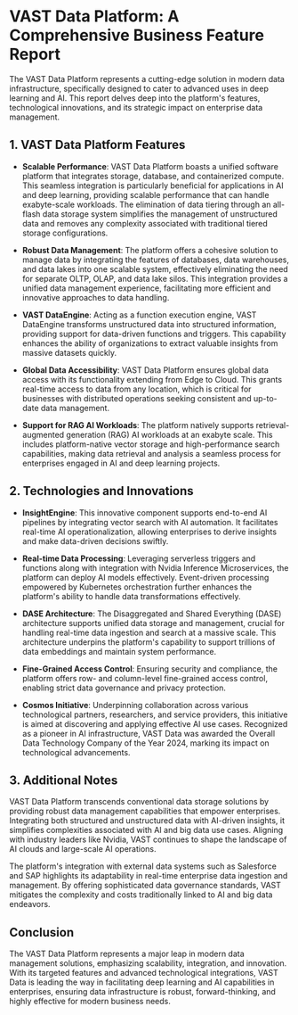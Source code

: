 # VAST Data Platform: A Comprehensive Business Feature Report

The VAST Data Platform represents a cutting-edge solution in modern data infrastructure, specifically designed to cater to advanced uses in deep learning and AI. This report delves deep into the platform's features, technological innovations, and its strategic impact on enterprise data management.

## 1. VAST Data Platform Features

- **Scalable Performance**: VAST Data Platform boasts a unified software platform that integrates storage, database, and containerized compute. This seamless integration is particularly beneficial for applications in AI and deep learning, providing scalable performance that can handle exabyte-scale workloads. The elimination of data tiering through an all-flash data storage system simplifies the management of unstructured data and removes any complexity associated with traditional tiered storage configurations.

- **Robust Data Management**: The platform offers a cohesive solution to manage data by integrating the features of databases, data warehouses, and data lakes into one scalable system, effectively eliminating the need for separate OLTP, OLAP, and data lake silos. This integration provides a unified data management experience, facilitating more efficient and innovative approaches to data handling.

- **VAST DataEngine**: Acting as a function execution engine, VAST DataEngine transforms unstructured data into structured information, providing support for data-driven functions and triggers. This capability enhances the ability of organizations to extract valuable insights from massive datasets quickly.

- **Global Data Accessibility**: VAST Data Platform ensures global data access with its functionality extending from Edge to Cloud. This grants real-time access to data from any location, which is critical for businesses with distributed operations seeking consistent and up-to-date data management.

- **Support for RAG AI Workloads**: The platform natively supports retrieval-augmented generation (RAG) AI workloads at an exabyte scale. This includes platform-native vector storage and high-performance search capabilities, making data retrieval and analysis a seamless process for enterprises engaged in AI and deep learning projects.

## 2. Technologies and Innovations

- **InsightEngine**: This innovative component supports end-to-end AI pipelines by integrating vector search with AI automation. It facilitates real-time AI operationalization, allowing enterprises to derive insights and make data-driven decisions swiftly.

- **Real-time Data Processing**: Leveraging serverless triggers and functions along with integration with Nvidia Inference Microservices, the platform can deploy AI models effectively. Event-driven processing empowered by Kubernetes orchestration further enhances the platform's ability to handle data transformations effectively.

- **DASE Architecture**: The Disaggregated and Shared Everything (DASE) architecture supports unified data storage and management, crucial for handling real-time data ingestion and search at a massive scale. This architecture underpins the platform's capability to support trillions of data embeddings and maintain system performance.

- **Fine-Grained Access Control**: Ensuring security and compliance, the platform offers row- and column-level fine-grained access control, enabling strict data governance and privacy protection.

- **Cosmos Initiative**: Underpinning collaboration across various technological partners, researchers, and service providers, this initiative is aimed at discovering and applying effective AI use cases. Recognized as a pioneer in AI infrastructure, VAST Data was awarded the Overall Data Technology Company of the Year 2024, marking its impact on technological advancements.

## 3. Additional Notes

VAST Data Platform transcends conventional data storage solutions by providing robust data management capabilities that empower enterprises. Integrating both structured and unstructured data with AI-driven insights, it simplifies complexities associated with AI and big data use cases. Aligning with industry leaders like Nvidia, VAST continues to shape the landscape of AI clouds and large-scale AI operations.

The platform's integration with external data systems such as Salesforce and SAP highlights its adaptability in real-time enterprise data ingestion and management. By offering sophisticated data governance standards, VAST mitigates the complexity and costs traditionally linked to AI and big data endeavors.

## Conclusion

The VAST Data Platform represents a major leap in modern data management solutions, emphasizing scalability, integration, and innovation. With its targeted features and advanced technological integrations, VAST Data is leading the way in facilitating deep learning and AI capabilities in enterprises, ensuring data infrastructure is robust, forward-thinking, and highly effective for modern business needs.